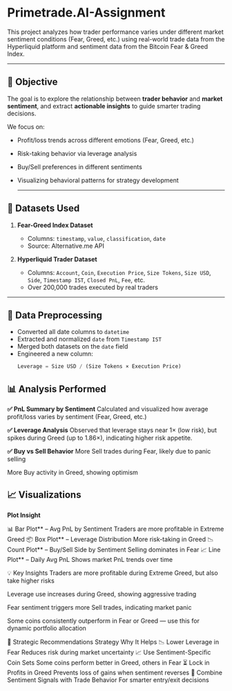 # Primetrade.AI-Assignment

This project analyzes how trader performance varies under different market sentiment conditions (Fear, Greed, etc.) using real-world trade data from the Hyperliquid platform and sentiment data from the Bitcoin Fear & Greed Index.

___


## 🎯 Objective

The goal is to explore the relationship between **trader behavior** and **market sentiment**, and extract **actionable insights** to guide smarter trading decisions.

We focus on:
- Profit/loss trends across different emotions (Fear, Greed, etc.)
- Risk-taking behavior via leverage analysis
- Buy/Sell preferences in different sentiments
- Visualizing behavioral patterns for strategy development

  ---

## 📁 Datasets Used

1. **Fear-Greed Index Dataset**
   - Columns: `timestamp`, `value`, `classification`, `date`
   - Source: Alternative.me API

2. **Hyperliquid Trader Dataset**
   - Columns: `Account`, `Coin`, `Execution Price`, `Size Tokens`, `Size USD`, `Side`, `Timestamp IST`, `Closed PnL`, `Fee`, etc.
   - Over 200,000 trades executed by real traders

---
## 🧹 Data Preprocessing

- Converted all date columns to `datetime`
- Extracted and normalized `date` from `Timestamp IST`
- Merged both datasets on the `date` field
- Engineered a new column:  
  ```python
  Leverage = Size USD / (Size Tokens × Execution Price)


## 📊 Analysis Performed

**✅ PnL Summary by Sentiment**
Calculated and visualized how average profit/loss varies by sentiment (Fear, Greed, etc.)


**✅ Leverage Analysis**
Observed that leverage stays near 1× (low risk), but spikes during Greed (up to 1.86×), indicating higher risk appetite.

**✅ Buy vs Sell Behavior**
More Sell trades during Fear, likely due to panic selling

More Buy activity in Greed, showing optimism


## 📈 Visualizations

**Plot	Insight**

📊 Bar Plot** – Avg PnL by Sentiment	Traders are more profitable in Extreme Greed
📦 Box Plot** – Leverage Distribution	More risk-taking in Greed
📉 Count Plot** – Buy/Sell Side by Sentiment	Selling dominates in Fear
📈 Line Plot** – Daily Avg PnL	Shows market PnL trends over time


💡 Key Insights
Traders are more profitable during Extreme Greed, but also take higher risks

Leverage use increases during Greed, showing aggressive trading

Fear sentiment triggers more Sell trades, indicating market panic

Some coins consistently outperform in Fear or Greed — use this for dynamic portfolio allocation

🧾 Strategic Recommendations
Strategy	Why It Helps
📉 Lower Leverage in Fear	Reduces risk during market uncertainty
📈 Use Sentiment-Specific Coin Sets	Some coins perform better in Greed, others in Fear
⏳ Lock in Profits in Greed	Prevents loss of gains when sentiment reverses
🧠 Combine Sentiment Signals with Trade Behavior	For smarter entry/exit decisions
